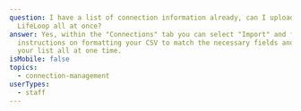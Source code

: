 ```yaml
---
question: I have a list of connection information already, can I upload into
  LifeLoop all at once?
answer: Yes, within the "Connections" tab you can select "Import" and follow the
  instructions on formatting your CSV to match the necessary fields and upload
  your list all at one time.
isMobile: false
topics:
  - connection-management
userTypes:
  - staff
---
```

